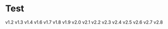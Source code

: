 # Test 
  v1.2
  v1.3
  v1.4
  v1.6
  v1.7
  v1.8
  v1.9
  v2.0
  v2.1
  v2.2
  v2.3
  v2.4
  v2.5
  v2.6
  v2.7
  v2.8
